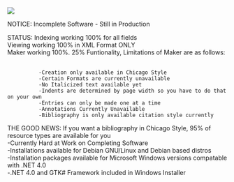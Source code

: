 <img src="https://github.com/gaslightsoft/bibliomake/blob/gh-pages/bibmake.png" />

NOTICE: Incomplete Software - Still in Production<br/>

STATUS: Indexing working 100% for all fields <br/>
	Viewing working 100% in XML Format ONLY <br/>
	Maker working 100%. 25% Funtionality, Limitations of Maker are as follows:<br /> <br/>
            
              -Creation only available in Chicago Style
              -Certain Formats are currently unavailable
              -No Italicized text available yet
              -Indents are determined by page width so you have to do that on your own
              -Entries can only be made one at a time
              -Annotations Currently Unavailable
              -Bibliography is only available citation style currently

THE GOOD NEWS: If you want a bibliography in Chicago Style, 95% of resource types are available for you <br/>
                -Currently Hard at Work on Completing Software <br />
                -Installations available for Debian GNU/Linux and Debian based distros <br/>
                -Installation packages available for Microsoft Windows versions compatable with .NET 4.0 <br/>
                -.NET 4.0 and GTK# Framework included in Windows Installer <br />
